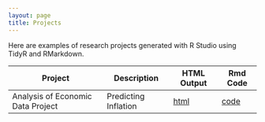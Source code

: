 ```yaml
---
layout: page                                                                           
title: Projects
---
```


Here are examples of research projects generated with R Studio using TidyR and RMarkdown.

Project | Description | HTML Output | Rmd Code
--- | --- | --- | ---
Analysis of Economic Data Project | Predicting Inflation | [html](https://nikeshp120699.github.io/NikeshPatel/) | [code](https://github.com/nikeshp120699/NikeshPatel)
